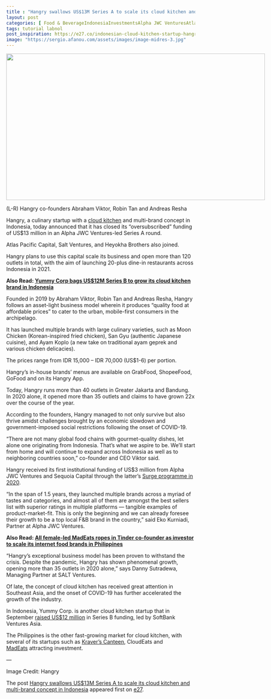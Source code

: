 ```yaml
---
title : "Hangry swallows US$13M Series A to scale its cloud kitchen and multi-brand concept in Indonesia"
layout: post
categories: [ Food & BeverageIndonesiaInvestmentsAlpha JWC VenturesAtlas Pacific CapitalHangrySALT Ventures ]
tags: tutorial labnol
post_inspiration: https://e27.co/indonesian-cloud-kitchen-startup-hangry-closes-us13m-series-a-20210503/
image: "https://sergio.afanou.com/assets/images/image-midres-3.jpg"
---
```


<div id="attachment_416289" style="width: 700px" class="wp-caption aligncenter"><img aria-describedby="caption-attachment-416289" loading="lazy" class="wp-image-416289 size-full" src="https://e27.co/wp-content/uploads/2021/05/Hangry_founders.png" alt="" width="690" height="390" /><p id="caption-attachment-416289" class="wp-caption-text">(L-R) Hangry co-founders Abraham Viktor, Robin Tan and Andreas Resha</p></div>
<p>Hangry, a culinary startup with a <a rel="follow" href="https://www.thefoodcorridor.com/2019/12/05/everything-you-need-to-know-about-cloud-kitchens-aka-ghost-kitchens-in-2020/">cloud kitchen</a> and multi-brand concept in Indonesia, today announced that it has closed its &#8220;oversubscribed&#8221; funding of US$13 million in an Alpha JWC Ventures-led Series A round.</p>
<p>Atlas Pacific Capital, Salt Ventures, and Heyokha Brothers also joined.</p>
<p>Hangry plans to use this capital scale its business and open more than 120 outlets in total, with the aim of launching 20-plus dine-in restaurants across Indonesia in 2021.</p>
<p><strong>Also Read: <a rel="follow" rel="follow" href="https://e27.co/yummy-corp-bags-us12m-series-a-to-grow-its-cloud-kitchen-brand-in-indonesia-20200925/">Yummy Corp bags US$12M Series B to grow its cloud kitchen brand in Indonesia</a></strong></p>
<p>Founded in 2019 by Abraham Viktor, Robin Tan and Andreas Resha, Hangry follows an asset-light business model wherein it produces &#8220;quality food at affordable prices&#8221; to cater to the urban, mobile-first consumers in the archipelago.</p>
<p>It has launched multiple brands with large culinary varieties, such as Moon Chicken (Korean-inspired fried chicken), San Gyu (authentic Japanese cuisine), and Ayam Koplo (a new take on traditional ayam geprek and various chicken delicacies).</p>
<p>The prices range from IDR 15,000 &#8211; IDR 70,000 (US$1-6) per portion.</p>
<p>Hangry’s in-house brands&#8217; menus are available on GrabFood, ShopeeFood, GoFood and on its Hangry App.</p>
<p>Today, Hangry runs more than 40 outlets in Greater Jakarta and Bandung. In 2020 alone, it opened more than 35 outlets and claims to have grown 22x over the course of the year.</p>
<p>According to the founders, Hangry managed to not only survive but also thrive amidst challenges brought by an economic slowdown and government-imposed social restrictions following the onset of COVID-19.</p>
<p>&#8220;There are not many global food chains with gourmet-quality dishes, let alone one originating from Indonesia. That&#8217;s what we aspire to be. We&#8217;ll start from home and will continue to expand across Indonesia as well as to neighboring countries soon,&#8221; co-founder and CEO Viktor said.</p>
<p>Hangry received its first institutional funding of US$3 million from Alpha JWC Ventures and Sequoia Capital through the latter&#8217;s <a rel="follow" href="https://e27.co/meet-the-8-southeast-asian-startups-receiving-us1-2m-from-sequoias-surge-programme-20200427/">Surge programme in 2020</a>.</p>
<p>&#8220;In the span of 1.5 years, they launched multiple brands across a myriad of tastes and categories, and almost all of them are amongst the best sellers list with superior ratings in multiple platforms &#8212; tangible examples of product-market-fit. This is only the beginning and we can already foresee their growth to be a top local F&amp;B brand in the country,&#8221; said Eko Kurniadi, Partner at Alpha JWC Ventures.</p>
<p><strong>Also Read: <a rel="follow" rel="follow" href="https://e27.co/exclusive-all-female-led-madeats-ropes-in-tinder-co-founder-as-investor-to-scale-its-internet-food-brand-in-philippines-20201126/">All female-led MadEats ropes in Tinder co-founder as investor to scale its internet food brands in Philippines</a></strong></p>
<p>&#8220;Hangry&#8217;s exceptional business model has been proven to withstand the crisis. Despite the pandemic, Hangry has shown phenomenal growth, opening more than 35 outlets in 2020 alone,&#8221; says Danny Sutradewa, Managing Partner at SALT Ventures.</p>
<p>Of late, the concept of cloud kitchen has received great attention in Southeast Asia, and the onset of COVID-19 has further accelerated the growth of the industry.</p>
<p>In Indonesia, Yummy Corp. is another cloud kitchen startup that in September <a rel="follow" rel="follow" href="https://e27.co/yummy-corp-bags-us12m-series-a-to-grow-its-cloud-kitchen-brand-in-indonesia-20200925/">raised US$12 million</a> in Series B funding, led by SoftBank Ventures Asia.</p>
<p>The Philippines is the other fast-growing market for cloud kitchen, with several of its startups such as <a rel="follow" href="https://e27.co/grab-philippines-zalora-co-founders-join-kravers-canteens-us1-5m-seed-round-to-grow-its-cloud-kitchen-biz-20210415/">Kraver’s Canteen</a>, CloudEats and <a rel="follow" rel="follow" href="https://e27.co/exclusive-all-female-led-madeats-ropes-in-tinder-co-founder-as-investor-to-scale-its-internet-food-brand-in-philippines-20201126/">MadEats</a> attracting investment.</p>
<p>&#8212;</p>
<p>Image Credit: Hangry</p>
<p>The post <a rel="nofollow" href="https://e27.co/indonesian-cloud-kitchen-startup-hangry-closes-us13m-series-a-20210503/">Hangry swallows US$13M Series A to scale its cloud kitchen and multi-brand concept in Indonesia</a> appeared first on <a rel="nofollow" href="https://e27.co">e27</a>.</p>
